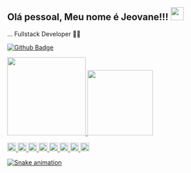 
## Olá pessoal, Meu nome é Jeovane!!! <img src=https://github.com/TheDudeThatCode/TheDudeThatCode/blob/master/Assets/Earth.gif width="30">
 
… Fullstack Developer 👩‍💻
 
[![Github Badge](https://img.shields.io/badge/-Github-000?style=flat-square&logo=Github&logoColor=white&link=https://github.com/jeovanedossantossantos)](https://github.com/jeovanedossantossantos)
<div>
<a href="https://github.com/jeovanedossantossantos">
<img height="180em" src="https://github-readme-stats.vercel.app/api/top-langs/?username=jeovanedossantossantos&layout=compact&langs_count=7&theme=dracula"/>
<img height="150em" src="https://github-readme-stats.vercel.app/api?username=jeovanedossantossantos&show_icons=true&theme=dracula&include_all_commits=true&count_private=true"/>
</div>

<code><img height="20" src="https://img.shields.io/badge/Bootstrap-563D7C?style=for-the-badge&logo=bootstrap&logoColor=white"></img></code>
<code><img height="20" src="https://img.shields.io/badge/Python-3776AB?style=for-the-badge&logo=python&logoColor=white"></img></code>
<code><img height="20" src="https://img.shields.io/badge/Java-ED8B00?style=for-the-badge&logo=java&logoColor=white"></code>
<code><img height="20" src="https://img.shields.io/badge/Git-F05032?style=for-the-badge&logo=git&logoColor=white"></code>
<code><img height="20" src="https://img.shields.io/badge/JavaScript-323330?style=for-the-badge&logo=javascript&logoColor=F7DF1E"></code>
<code><img height="20" src="https://img.shields.io/badge/HTML-239120?style=for-the-badge&logo=html5&logoColor=white"></code>
<code><img height="20" src="https://img.shields.io/badge/CSS-239120?&style=for-the-badge&logo=css3&logoColor=white"></code>
<code><img height="20" src="https://img.shields.io/badge/TypeScript-007ACC?style=for-the-badge&logo=typescript&logoColor=white"></code>

![Snake animation](https://github.com/jeovanedossantossantos/jeovanedossantossantos/blob/output/github-contribution-grid-snake.svg)

